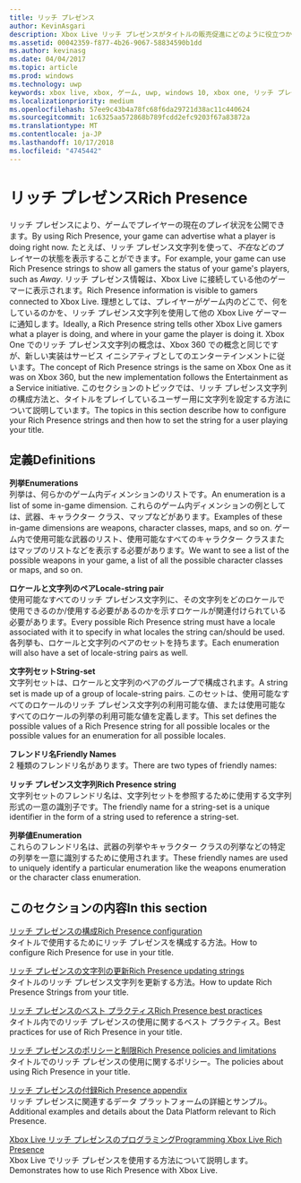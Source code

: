 ```yaml
---
title: リッチ プレゼンス
author: KevinAsgari
description: Xbox Live リッチ プレゼンスがタイトルの販売促進にどのように役立つかついて説明します。
ms.assetid: 00042359-f877-4b26-9067-58834590b1dd
ms.author: kevinasg
ms.date: 04/04/2017
ms.topic: article
ms.prod: windows
ms.technology: uwp
keywords: xbox live, xbox, ゲーム, uwp, windows 10, xbox one, リッチ プレゼンス
ms.localizationpriority: medium
ms.openlocfilehash: 57ee9c43b4a78fc68f6da29721d38ac11c440624
ms.sourcegitcommit: 1c6325aa572868b789fcdd2efc9203f67a83872a
ms.translationtype: MT
ms.contentlocale: ja-JP
ms.lasthandoff: 10/17/2018
ms.locfileid: "4745442"
---
```

# <a name="rich-presence"></a><span data-ttu-id="a337b-104">リッチ プレゼンス</span><span class="sxs-lookup"><span data-stu-id="a337b-104">Rich Presence</span></span>

<span data-ttu-id="a337b-105">リッチ プレゼンスにより、ゲームでプレイヤーの現在のプレイ状況を公開できます。</span><span class="sxs-lookup"><span data-stu-id="a337b-105">By using Rich Presence, your game can advertise what a player is doing right now.</span></span> <span data-ttu-id="a337b-106">たとえば、リッチ プレゼンス文字列を使って、*不在*などのプレイヤーの状態を表示することができます。</span><span class="sxs-lookup"><span data-stu-id="a337b-106">For example, your game can use Rich Presence strings to show all gamers the status of your game's players, such as *Away*.</span></span> <span data-ttu-id="a337b-107">リッチ プレゼンス情報は、Xbox Live に接続している他のゲーマーに表示されます。</span><span class="sxs-lookup"><span data-stu-id="a337b-107">Rich Presence information is visible to gamers connected to Xbox Live.</span></span> <span data-ttu-id="a337b-108">理想としては、プレイヤーがゲーム内のどこで、何をしているのかを、リッチ プレゼンス文字列を使用して他の Xbox Live ゲーマーに通知します。</span><span class="sxs-lookup"><span data-stu-id="a337b-108">Ideally, a Rich Presence string tells other Xbox Live gamers what a player is doing, and where in your game the player is doing it.</span></span> <span data-ttu-id="a337b-109">Xbox One でのリッチ プレゼンス文字列の概念は、Xbox 360 での概念と同じですが、新しい実装はサービス イニシアティブとしてのエンターテインメントに従います。</span><span class="sxs-lookup"><span data-stu-id="a337b-109">The concept of Rich Presence strings is the same on Xbox One as it was on Xbox 360, but the new implementation follows the Entertainment as a Service initiative.</span></span> <span data-ttu-id="a337b-110">このセクションのトピックでは、リッチ プレゼンス文字列の構成方法と、タイトルをプレイしているユーザー用に文字列を設定する方法について説明しています。</span><span class="sxs-lookup"><span data-stu-id="a337b-110">The topics in this section describe how to configure your Rich Presence strings and then how to set the string for a user playing your title.</span></span>


## <a name="definitions"></a><span data-ttu-id="a337b-111">定義</span><span class="sxs-lookup"><span data-stu-id="a337b-111">Definitions</span></span>

**<span data-ttu-id="a337b-112">列挙</span><span class="sxs-lookup"><span data-stu-id="a337b-112">Enumerations</span></span>**  
<span data-ttu-id="a337b-113">列挙は、何らかのゲーム内ディメンションのリストです。</span><span class="sxs-lookup"><span data-stu-id="a337b-113">An enumeration is a list of some in-game dimension.</span></span> <span data-ttu-id="a337b-114">これらのゲーム内ディメンションの例としては、武器、キャラクター クラス、マップなどがあります。</span><span class="sxs-lookup"><span data-stu-id="a337b-114">Examples of these in-game dimensions are weapons, character classes, maps, and so on.</span></span> <span data-ttu-id="a337b-115">ゲーム内で使用可能な武器のリスト、使用可能なすべてのキャラクター クラスまたはマップのリストなどを表示する必要があります。</span><span class="sxs-lookup"><span data-stu-id="a337b-115">We want to see a list of the possible weapons in your game, a list of all the possible character classes or maps, and so on.</span></span>

**<span data-ttu-id="a337b-116">ロケールと文字列のペア</span><span class="sxs-lookup"><span data-stu-id="a337b-116">Locale-string pair</span></span>**  
<span data-ttu-id="a337b-117">使用可能なすべてのリッチ プレゼンス文字列に、その文字列をどのロケールで使用できるのか/使用する必要があるのかを示すロケールが関連付けられている必要があります。</span><span class="sxs-lookup"><span data-stu-id="a337b-117">Every possible Rich Presence string must have a locale associated with it to specify in what locales the string can/should be used.</span></span> <span data-ttu-id="a337b-118">各列挙も、ロケールと文字列のペアのセットを持ちます。</span><span class="sxs-lookup"><span data-stu-id="a337b-118">Each enumeration will also have a set of locale-string pairs as well.</span></span>

**<span data-ttu-id="a337b-119">文字列セット</span><span class="sxs-lookup"><span data-stu-id="a337b-119">String-set</span></span>**  
<span data-ttu-id="a337b-120">文字列セットは、ロケールと文字列のペアのグループで構成されます。</span><span class="sxs-lookup"><span data-stu-id="a337b-120">A string set is made up of a group of locale-string pairs.</span></span> <span data-ttu-id="a337b-121">このセットは、使用可能なすべてのロケールのリッチ プレゼンス文字列の利用可能な値、または使用可能なすべてのロケールの列挙の利用可能な値を定義します。</span><span class="sxs-lookup"><span data-stu-id="a337b-121">This set defines the possible values of a Rich Presence string for all possible locales or the possible values for an enumeration for all possible locales.</span></span>

**<span data-ttu-id="a337b-122">フレンドリ名</span><span class="sxs-lookup"><span data-stu-id="a337b-122">Friendly Names</span></span>**  
<span data-ttu-id="a337b-123">2 種類のフレンドリ名があります。</span><span class="sxs-lookup"><span data-stu-id="a337b-123">There are two types of friendly names:</span></span>

**<span data-ttu-id="a337b-124">リッチ プレゼンス文字列</span><span class="sxs-lookup"><span data-stu-id="a337b-124">Rich Presence string</span></span>**  
<span data-ttu-id="a337b-125">文字列セットのフレンドリ名は、文字列セットを参照するために使用する文字列形式の一意の識別子です。</span><span class="sxs-lookup"><span data-stu-id="a337b-125">The friendly name for a string-set is a unique identifier in the form of a string used to reference a string-set.</span></span>

**<span data-ttu-id="a337b-126">列挙値</span><span class="sxs-lookup"><span data-stu-id="a337b-126">Enumeration</span></span>**  
<span data-ttu-id="a337b-127">これらのフレンドリ名は、武器の列挙やキャラクター クラスの列挙などの特定の列挙を一意に識別するために使用されます。</span><span class="sxs-lookup"><span data-stu-id="a337b-127">These friendly names are used to uniquely identify a particular enumeration like the weapons enumeration or the character class enumeration.</span></span>


## <a name="in-this-section"></a><span data-ttu-id="a337b-128">このセクションの内容</span><span class="sxs-lookup"><span data-stu-id="a337b-128">In this section</span></span>

[<span data-ttu-id="a337b-129">リッチ プレゼンスの構成</span><span class="sxs-lookup"><span data-stu-id="a337b-129">Rich Presence configuration</span></span>](rich-presence-strings-configuration.md)  
<span data-ttu-id="a337b-130">タイトルで使用するためにリッチ プレゼンスを構成する方法。</span><span class="sxs-lookup"><span data-stu-id="a337b-130">How to configure Rich Presence for use in your title.</span></span>

[<span data-ttu-id="a337b-131">リッチ プレゼンスの文字列の更新</span><span class="sxs-lookup"><span data-stu-id="a337b-131">Rich Presence updating strings</span></span>](rich-presence-strings-updating-strings.md)  
<span data-ttu-id="a337b-132">タイトルのリッチ プレゼンス文字列を更新する方法。</span><span class="sxs-lookup"><span data-stu-id="a337b-132">How to update Rich Presence Strings from your title.</span></span>

[<span data-ttu-id="a337b-133">リッチ プレゼンスのベスト プラクティス</span><span class="sxs-lookup"><span data-stu-id="a337b-133">Rich Presence best practices</span></span>](rich-presence-strings-best-practices.md)  
<span data-ttu-id="a337b-134">タイトル内でのリッチ プレゼンスの使用に関するベスト プラクティス。</span><span class="sxs-lookup"><span data-stu-id="a337b-134">Best practices for use of Rich Presence in your title.</span></span>

[<span data-ttu-id="a337b-135">リッチ プレゼンスのポリシーと制限</span><span class="sxs-lookup"><span data-stu-id="a337b-135">Rich Presence policies and limitations</span></span>](rich-presence-strings-policies-and-limitations.md)  
<span data-ttu-id="a337b-136">タイトルでのリッチ プレゼンスの使用に関するポリシー。</span><span class="sxs-lookup"><span data-stu-id="a337b-136">The policies about using Rich Presence in your title.</span></span>

[<span data-ttu-id="a337b-137">リッチ プレゼンスの付録</span><span class="sxs-lookup"><span data-stu-id="a337b-137">Rich Presence appendix</span></span>](rich-presence-strings-appendix.md)  
<span data-ttu-id="a337b-138">リッチ プレゼンスに関連するデータ プラットフォームの詳細とサンプル。</span><span class="sxs-lookup"><span data-stu-id="a337b-138">Additional examples and details about the Data Platform relevant to Rich Presence.</span></span>

[<span data-ttu-id="a337b-139">Xbox Live リッチ プレゼンスのプログラミング</span><span class="sxs-lookup"><span data-stu-id="a337b-139">Programming Xbox Live Rich Presence</span></span>](programming-rich-presence.md)  
<span data-ttu-id="a337b-140">Xbox Live でリッチ プレゼンスを使用する方法について説明します。</span><span class="sxs-lookup"><span data-stu-id="a337b-140">Demonstrates how to use Rich Presence with Xbox Live.</span></span>
